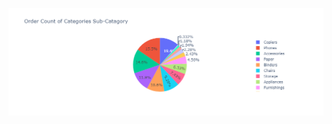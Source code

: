 

![screenshot1](https://github.com/shivamkumar12345/ecommerce_analysis/blob/main/screenshots/img1.png)
